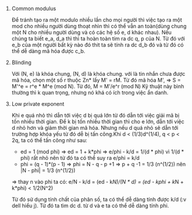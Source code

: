 
1. Common modulus
   
   Để tránh tạo ra một modulo nhiều lần cho mọi người thì việc tạo ra một mod cho nhiều người dùng thoạt nhìn thì có thể vẫn an toàn(dùng chung một N cho nhiều người dùng và có các hệ số e, d khác nhau).
   Nếu chúng ta biết e_a, d_a thì thì ta hoàn toàn tim ra dc q, p của N. Từ đó với e_b của một người bất kỳ nào đó thit ta sẽ tính ra dc d_b đó và từ đó có thể dễ dàng mã hóa được c_b.

2. Blinding
   
   Với (N, e) là khóa chung, (N, d) là khóa chung. với  là tin nhắn chưa được mã hóa, chọn một số r thuộc Zn* lấy M' = rM. Từ đó mã hóa M', => S = M'^e = r^e * M^e (mod N). Từ đó, M = M'/e^r (mod N)
    Kỹ thuật này bình thường thì k quan trọng, nhưng nó khá có ích trong việc ẩn danh.
3. Low private exponent
   
   Khi e quá nhỏ thì dẫn tới việc d bị quá lớn từ đó dẫn tới việc giải mã bị tốn nhiều thời gian. Để k bị tốn nhiều thời gian thì cho e lớn, dẫn tới việc d nhỏ hơn và giảm thời gian mã hóa. Nhưng nếu d quá nhỏ sẽ dẫn tới trường hợp khóa yếu từ đó dễ bị tấn công.Khi d < (1/3)d^(1/4), q < p < 2q, ta có thể tấn công như sau:
   + ed = 1 (mod phi) => ed = 1 + k*phi => e/phi - k/d = 1/(d * phi) vì 1/(d * phi) rất nhỏ nên từ đó ta có thể suy ra e/phi = k/d
   + phi = (q - 1)*(p - 1) => phi = N - q - p +1 => p + q -1 = 1/3 (n^(1/2)) nên |N - phi| = 1/3 (n^(1/2))

   => thay n vào phi ta có: e/N - k/d = (ed - k*N)/(N * d) = (ed - kphi + k*N + k*phi) < 1/2(N^2)

   Từ đó sử dụng tính chất của phân số, ta có thể dễ dàng tính được k/d (:v dell hiểu j). Từ đó ta tìm dc d. từ d và e ta có thể dễ dàng tính phi.
   


